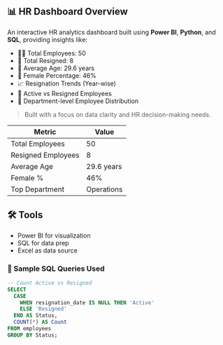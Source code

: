 ## 📊 HR Dashboard Overview

An interactive HR analytics dashboard built using **Power BI**, **Python**, and **SQL**, providing insights like:

- 👩‍💼 Total Employees: 50
- 👋 Total Resigned: 8
- 🎂 Average Age: 29.6 years
- 👩 Female Percentage: 46%
- 📈 Resignation Trends (Year-wise)
- 👥 Active vs Resigned Employees
- 📍 Department-level Employee Distribution

> Built with a focus on data clarity and HR decision-making needs.

| Metric               | Value        |
|----------------------|--------------|
| Total Employees      | 50           |
| Resigned Employees   | 8            |
| Average Age          | 29.6 years   |
| Female %             | 46%          |
| Top Department       | Operations   |

## 🛠 Tools
- Power BI for visualization
- SQL for data prep
- Excel as data source

### 🧠 Sample SQL Queries Used

```sql
-- Count Active vs Resigned
SELECT 
  CASE 
    WHEN resignation_date IS NULL THEN 'Active' 
    ELSE 'Resigned' 
  END AS Status,
  COUNT(*) AS Count
FROM employees
GROUP BY Status;


